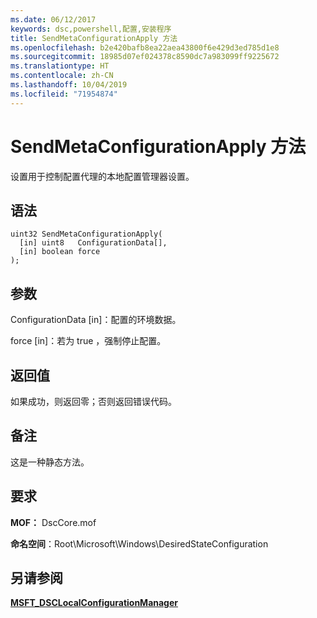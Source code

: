 ```yaml
---
ms.date: 06/12/2017
keywords: dsc,powershell,配置,安装程序
title: SendMetaConfigurationApply 方法
ms.openlocfilehash: b2e420bafb8ea22aea43800f6e429d3ed785d1e8
ms.sourcegitcommit: 18985d07ef024378c8590dc7a983099ff9225672
ms.translationtype: HT
ms.contentlocale: zh-CN
ms.lasthandoff: 10/04/2019
ms.locfileid: "71954874"
---
```

# <a name="sendmetaconfigurationapply-method"></a>SendMetaConfigurationApply 方法

设置用于控制配置代理的本地配置管理器设置。

## <a name="syntax"></a>语法

```mof
uint32 SendMetaConfigurationApply(
  [in] uint8   ConfigurationData[],
  [in] boolean force
);
```

## <a name="parameters"></a>参数

ConfigurationData  \[in\]：配置的环境数据。

force  \[in\]：若为 true  ，强制停止配置。

## <a name="return-value"></a>返回值

如果成功，则返回零；否则返回错误代码。

## <a name="remarks"></a>备注

这是一种静态方法。

## <a name="requirements"></a>要求

**MOF：** DscCore.mof

**命名空间**：Root\Microsoft\Windows\DesiredStateConfiguration

## <a name="see-also"></a>另请参阅

[**MSFT_DSCLocalConfigurationManager**](msft-dsclocalconfigurationmanager.md)
